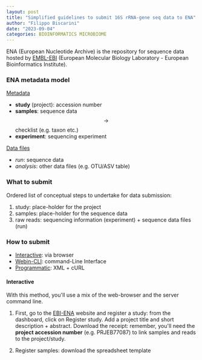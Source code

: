```yaml
---
layout: post
title: "Simplified guidelines to submit 16S rRNA-gene seq data to ENA"
author: "Filippo Biscarini"
date: "2023-09-04"
categories: BIOINFORMATICS MICROBIOME
---
```


ENA (European Nucleotide Archive) is the repository for sequence data hosted by [EMBL-EBI](https://www.ebi.ac.uk/) (European Molecular Biology Laboratory - European Bioinformatics Institute).

### ENA metadata model

<u>Metadata</u>
- **study** (project): accession number
- **samples**: sequence data $$\rightarrow$$ checklist (e.g. taxon etc.)
- **experiment**: sequencing experiment

<u>Data files</u>
- *run*: sequence data
- *analysis*: other data files (e.g. OTU/ASV table)

### What to submit

Ordered list of conceptual steps to undertake for data submission:

1. study: place-holder for the project
2. samples: place-holder for the sequence data
3. raw reads: sequencing information (experiment) + sequence data files (run)

### How to submit

- <u>Interactive</u>: via browser
- <u>Webin-CLI</u>: command-Line Interface
- <u>Programmatic</u>: XML + cURL

#### Interactive

With this method, you'll use a mix of the web-browser and the server command line.

1. First, go to the [EBI-ENA](https://www.ebi.ac.uk/ena/submit/webin/login) website and register a study: from the dashboard, click on Register study.
Add a project title and short description + abstract. Download the receipt: remember, you'll need the **project accession number** (e.g. PRJEB77087) to link samples and reads to the project/study.

2. Register samples: download the spreadsheet template


